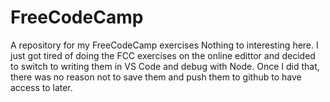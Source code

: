 # FreeCodeCamp
A repository for my FreeCodeCamp exercises 
Nothing to interesting here. I just got tired of doing the FCC exercises on the online edittor and decided to switch to writing them in VS Code and debug with Node. Once I did that, there was no reason not to save them and push them to github to have access to later. 
